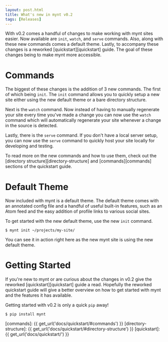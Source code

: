 ```yaml
---
layout: post.html
title: What's new in mynt v0.2
tags: [Releases]
---
```


With v0.2 comes a handful of changes to make working with mynt sites easier. Now available are `init`, `watch`, and `serve` commands. Also, along with these new commands comes a default theme. Lastly, to accompany these changes is a reworked [quickstart][quickstart] guide. The goal of these changes being to make mynt more accessible.


# Commands

The biggest of these changes is the addition of 3 new commands. The first of which being `init`. The `init` command allows you to quickly setup a new site either using the new default theme or a bare directory structure.

Next is the `watch` command. Now instead of having to manually regenerate your site every time you've made a change you can now use the `watch` command which will automatically regenerate your site whenever a change in the source is detected.

Lastly, there is the `serve` command. If you don't have a local server setup, you can now use the `serve` command to quickly host your site locally for developing and testing.

To read more on the new commands and how to use them, check out the [directory structure][directory-structure] and [commands][commands] sections of the quickstart guide.


# Default Theme

Now included with mynt is a default theme. The default theme comes with an annotated config file and a handful of useful built-in features, such as an Atom feed and the easy addition of profile links to various social sites.

To get started with the new default theme, use the new `init` command.

~~~ { text }
$ mynt init ~/projects/my-site/
~~~

You can see it in action right here as the new mynt site is using the new default theme.


# Getting Started

If you're new to mynt or are curious about the changes in v0.2 give the reworked [quickstart][quickstart] guide a read. Hopefully the reworked quickstart guide will give a better overview on how to get started with mynt and the features it has available.

Getting started with v0.2 is only a quick `pip` away!

~~~ { text }
$ pip install mynt
~~~


[commands]: {{ get_url('docs/quickstart/#commands') }}
[directory-structure]: {{ get_url('docs/quickstart/#directory-structure') }}
[quickstart]: {{ get_url('docs/quickstart/') }}
